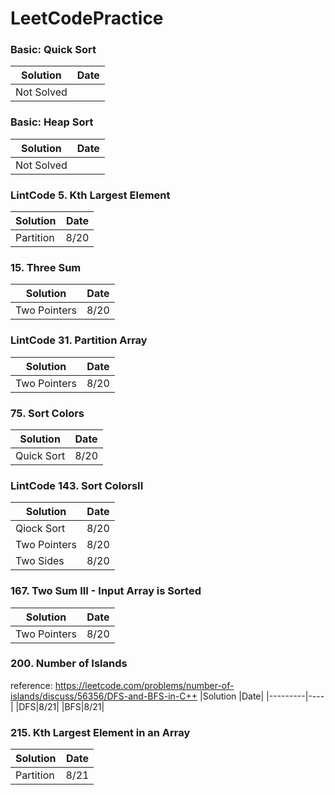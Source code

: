 # LeetCodePractice

### Basic: Quick Sort
|Solution |Date|
|---------|----|
|Not Solved||

### Basic: Heap Sort
|Solution |Date|
|---------|----|
|Not Solved||

### LintCode 5. Kth Largest Element
|Solution |Date|
|---------|----|
|Partition|8/20|

### 15. Three Sum
|Solution |Date|
|---------|----|
|Two Pointers|8/20|

### LintCode 31. Partition Array
|Solution |Date|
|---------|----|
|Two Pointers|8/20|

### 75. Sort Colors
|Solution|Date|
|--------|----|
|Quick Sort|8/20|

### LintCode 143. Sort ColorsII
|Solution|Date|
|--------|----|
|Qiock Sort|8/20|
|Two Pointers|8/20|
|Two Sides|8/20|

### 167. Two Sum III - Input Array is Sorted
|Solution |Date|
|---------|----|
|Two Pointers|8/20|

### 200. Number of Islands
reference: https://leetcode.com/problems/number-of-islands/discuss/56356/DFS-and-BFS-in-C++
|Solution |Date|
|---------|----|
|DFS|8/21|
|BFS|8/21|

### 215. Kth Largest Element in an Array
|Solution |Date|
|---------|----|
|Partition|8/21|
